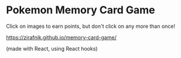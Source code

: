 # Pokemon Memory Card Game

Click on images to earn points, but don't click on any more than once!

https://zirafnik.github.io/memory-card-game/


(made with React, using React hooks)
